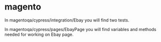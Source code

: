 # magento

In magentoqa/cypress/integration/Ebay you will find two tests.
<p>
In magentoqa/cypress/pages/EbayPage you will find variables and methods needed for working on Ebay page.
